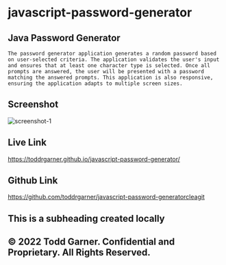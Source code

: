 # javascript-password-generator



## Java Password Generator

```
The password generator application generates a random password based on user-selected criteria. The application validates the user's input and ensures that at least one character type is selected. Once all prompts are answered, the user will be presented with a password matching the answered prompts. This application is also responsive, ensuring the application adapts to multiple screen sizes.
```

## Screenshot
![screenshot-1 ](https://user-images.githubusercontent.com/110719370/185785684-281bc94c-8590-4067-92c5-7cbdf8e38676.png)

## Live Link
https://toddrgarner.github.io/javascript-password-generator/

## Github Link
https://github.com/toddrgarner/javascript-password-generatorcleagit 


## This is a subheading created locally
## © 2022 Todd Garner. Confidential and Proprietary. All Rights Reserved.
